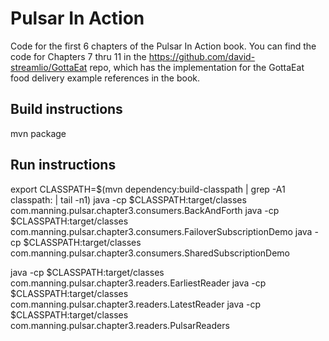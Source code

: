 # Pulsar In Action
Code for the first 6 chapters of the Pulsar In Action book. You can find the code for Chapters 7 thru 11 in the 
https://github.com/david-streamlio/GottaEat repo, which has the implementation for the GottaEat food delivery example
references in the book.

## Build instructions
mvn package

## Run instructions
export CLASSPATH=$(mvn dependency:build-classpath | grep -A1 classpath: | tail -n1)
java -cp $CLASSPATH:target/classes com.manning.pulsar.chapter3.consumers.BackAndForth
java -cp $CLASSPATH:target/classes com.manning.pulsar.chapter3.consumers.FailoverSubscriptionDemo
java -cp $CLASSPATH:target/classes com.manning.pulsar.chapter3.consumers.SharedSubscriptionDemo

java -cp $CLASSPATH:target/classes com.manning.pulsar.chapter3.readers.EarliestReader
java -cp $CLASSPATH:target/classes com.manning.pulsar.chapter3.readers.LatestReader
java -cp $CLASSPATH:target/classes com.manning.pulsar.chapter3.readers.PulsarReaders

